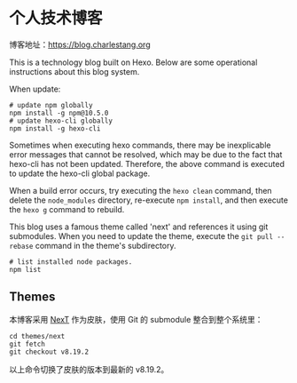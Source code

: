 # 个人技术博客

博客地址：https://blog.charlestang.org

This is a technology blog built on Hexo. Below are some operational instructions about this blog system.

When update:

```shell
# update npm globally
npm install -g npm@10.5.0
# update hexo-cli globally
npm install -g hexo-cli
```

Sometimes when executing hexo commands, there may be inexplicable error messages that cannot be resolved, 
which may be due to the fact that hexo-cli has not been updated. Therefore, the above command is executed 
to update the hexo-cli global package.

When a build error occurs, try executing the `hexo clean` command, then delete the `node_modules` 
directory, re-execute `npm install`, and then execute the `hexo g` command to rebuild.

This blog uses a famous theme called 'next' and references it using git submodules. When you need to 
update the theme, execute the `git pull --rebase` command in the theme's subdirectory.

```shell
# list installed node packages.
npm list
```

## Themes

本博客采用 [NexT][hexo-theme-next] 作为皮肤，使用 Git 的 submodule 整合到整个系统里：

```shell
cd themes/next
git fetch
git checkout v8.19.2
```

以上命令切换了皮肤的版本到最新的 v8.19.2。

[hexo-theme-next]: https://github.com/next-theme/hexo-theme-next


